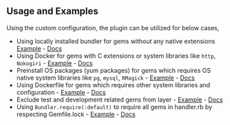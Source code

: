 
## Usage and Examples

Using the custom configuration, the plugin can be utilized for below cases,
* Using locally installed bundler for gems without any native extensions [Example](https://github.com/navarasu/serverless-ruby-layer/blob/master/examples/basic) - [Docs](/use_local_bundler)
* Using Docker for gems with C extensions or system libraries like `http`, `Nokogiri` - [Example](https://github.com/navarasu/serverless-ruby-layer/blob/master/examples/use_docker) - [Docs](use_docker)
* Preinstall OS packages (yum packages) for gems which requires OS native system libraries like `pg`, `mysql`, `RMagick` - [Example](https://github.com/navarasu/serverless-ruby-layer/blob/master/examples/use_docker_with_yums) - [Docs](use_docker_with_yums)
* Using Dockerfile for gems which requires other system libraries and configuration -  [Example](https://github.com/navarasu/serverless-ruby-layer/blob/master/examples/use_docker_file) - [Docs](use_docker_file)
* Exclude test and development related gems from layer  - [Example](https://github.com/navarasu/serverless-ruby-layer/blob/master/examples/exclude-dev-test-gems) - [Docs](https://navarasu.github.io/serverless-ruby-layer/#/exclude_dev_test_gems)
* Using `Bundler.require(:default)` to require all gems in handler.rb by respecting Gemfile.lock  - [Example](https://github.com/navarasu/serverless-ruby-layer/blob/master/examples/bundler-require-all) - [Docs](https://navarasu.github.io/serverless-ruby-layer/#/bundler_require_all)

